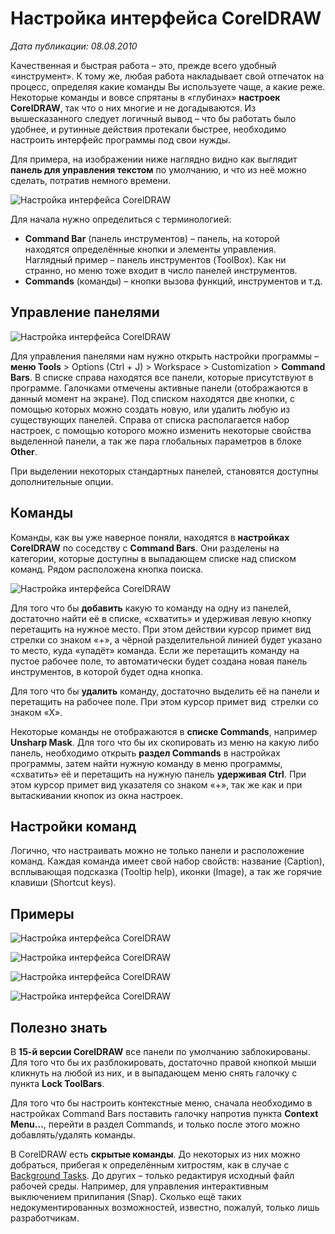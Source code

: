 # Настройка интерфейса CorelDRAW

_Дата публикации: 08.08.2010_

Качественная и быстрая работа – это, прежде всего удобный «инструмент». К тому же, любая работа накладывает свой отпечаток на процесс, определяя какие команды Вы используете чаще, а какие реже. Некоторые команды и вовсе спрятаны в «глубинах» **настроек CorelDRAW**, так что о них многие и не догадываются. Из вышесказанного следует логичный вывод – что бы работать было удобнее, и рутинные действия протекали быстрее, необходимо настроить интерфейс программы под свои нужды.

Для примера, на изображении ниже наглядно видно как выглядит **панель для управления текстом** по умолчанию, и что из неё можно сделать, потратив немного времени.

![Настройка интерфейса CorelDRAW](./41bf9c9f-66a7-4e37-b96e-488bcb1d79c6.png)

Для начала нужно определиться с терминологией:

* **Command Bar** (панель инструментов) – панель, на которой находятся определённые кнопки и элементы управления. Наглядный пример – панель инструментов (ToolBox). Как ни странно, но меню тоже входит в число панелей инструментов.
* **Commands** (команды) – кнопки вызова функций, инструментов и т.д.

## Управление панелями

![Настройка интерфейса CorelDRAW](./55a47573-bef2-4116-86b1-3b00d22f4b1c.png)

Для управления панелями нам нужно открыть настройки программы – **меню Tools** > Options (Ctrl + J) > Workspace > Customization > **Command Bars**. В списке справа находятся все панели, которые присутствуют в программе. Галочками отмечены активные панели (отображаются в данный момент на экране). Под списком находятся две кнопки, с помощью которых можно создать новую, или удалить любую из существующих панелей. Справа от списка располагается набор настроек, с помощью которого можно изменить некоторые свойства выделенной панели, а так же пара глобальных параметров в блоке **Other**.

При выделении некоторых стандартных панелей, становятся доступны дополнительные опции.

## Команды

Команды, как вы уже наверное поняли, находятся в **настройках CorelDRAW** по соседству с **Command Bars**. Они разделены на категории, которые доступны в выпадающем списке над списком команд. Рядом расположена кнопка поиска.

![Настройка интерфейса CorelDRAW](./8377481f-8b03-407f-aafe-6f51dda4d4f1.png)

Для того что бы **добавить** какую то команду на одну из панелей, достаточно найти её в списке, «схватить» и удерживая левую кнопку перетащить на нужное место. При этом действии курсор примет вид стрелки со знаком «+», а чёрной разделительной линией будет указано то место, куда «упадёт» команда. Если же перетащить команду на пустое рабочее поле, то автоматически будет создана новая панель инструментов, в которой будет одна кнопка.

Для того что бы **удалить** команду, достаточно выделить её на панели и перетащить на рабочее поле. При этом курсор примет вид  стрелки со знаком «Х».

Некоторые команды не отображаются в **списке Commands**, например **Unsharp Mask**. Для того что бы их скопировать из меню на какую либо панель, необходимо открыть **раздел Commands** в настройках программы, затем найти нужную команду в меню программы, «схватить» её и перетащить на нужную панель **удерживая Ctrl**. При этом курсор примет вид указателя со знаком «+», так же как и при вытаскивании кнопок из окна настроек.

## Настройки команд

Логично, что настраивать можно не только панели и расположение команд. Каждая команда имеет свой набор свойств: название (Caption), всплывающая подсказка (Tooltip help), иконки (Image), а так же горячие клавиши (Shortcut keys).

## Примеры

![Настройка интерфейса CorelDRAW](./6f3a59a5-41d8-40c4-8e9f-9394aba28e0b.png)

![Настройка интерфейса CorelDRAW](./941ef339-8e93-4b6e-9f20-31cf9918c991.png)

![Настройка интерфейса CorelDRAW](./7494dcca-07c6-47ad-a259-5d19302915e8.png)

![Настройка интерфейса CorelDRAW](./7e284677-d795-4f90-88cf-de224b4f643f.jpg)

## Полезно знать

В **15-й версии CorelDRAW** все панели по умолчанию заблокированы. Для того что бы их разблокировать, достаточно правой кнопкой мыши кликнуть на любой из них, и в выпадающем меню снять галочку с пункта **Lock ToolBars**.

Для того что бы настроить контекстные меню, сначала необходимо в настройках Command Bars поставить галочку напротив пункта **Context Menu…**, перейти в раздел Commands, и только после этого можно добавлять/удалять команды.

В CorelDRAW есть **скрытые команды**. До некоторых из них можно добраться, прибегая к определённым хитростям, как в случае с [Background Tasks](../raspolozhenie-background-tasks/index.md). До других – только редактируя исходный файл рабочей среды. Например, для управления интерактивным выключением прилипания (Snap). Сколько ещё таких недокументированных возможностей, известно, пожалуй, только лишь разработчикам.
